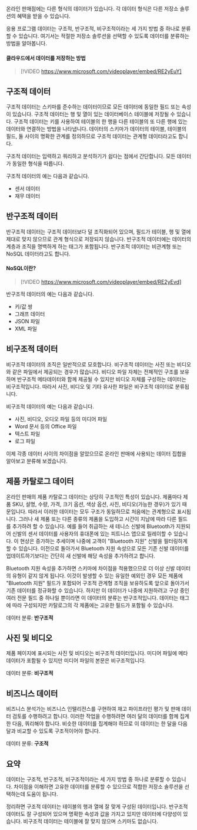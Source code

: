 온라인 판매점에는 다른 형식의 데이터가 있습니다. 각 데이터 형식은 다른 저장소 솔루션의 혜택을 받을 수 있습니다. 

응용 프로그램 데이터는 구조적, 반구조적, 비구조적이라는 세 가지 방법 중 하나로 분류할 수 있습니다. 여기서는 적절한 저장소 솔루션을 선택할 수 있도록 데이터를 분류하는 방법을 알아봅니다.

#### <a name="approaches-to-storing-data-in-the-cloud"></a>클라우드에서 데이터를 저장하는 방법

> [!VIDEO https://www.microsoft.com/videoplayer/embed/RE2yEuY]

## <a name="structured-data"></a>구조적 데이터

구조적 데이터는 스키마를 준수하는 데이터이므로 모든 데이터에 동일한 필드 또는 속성이 있습니다. 구조적 데이터는 행 및 열이 있는 데이터베이스 테이블에 저장될 수 있습니다. 구조적 데이터는 키를 사용하여 테이블의 한 행을 다른 테이블의 또 다른 행에 있는 데이터와 연결하는 방법을 나타냅니다. 데이터의 스키마가 데이터의 테이블, 테이블의 필드, 둘 사이의 명확한 관계를 정의하므로 구조적 데이터는 관계형 데이터라고도 합니다.

구조적 데이터는 입력하고 쿼리하고 분석하기가 쉽다는 점에서 간단합니다. 모든 데이터가 동일한 형식을 따릅니다.

구조적 데이터의 예는 다음과 같습니다.

- 센서 데이터
- 재무 데이터

## <a name="semi-structured-data"></a>반구조적 데이터

반구조적 데이터는 구조적 데이터보다 덜 조직화되어 있으며, 필드가 테이블, 행 및 열에 제대로 맞지 않으므로 관계 형식으로 저장되지 않습니다. 반구조적 데이터에는 데이터의 계층과 조직을 명백하게 하는 태그가 포함됩니다. 반구조적 데이터는 비관계형 또는 NoSQL 데이터라고도 합니다.

#### <a name="what-is-nosql"></a>NoSQL이란?

> [!VIDEO https://www.microsoft.com/videoplayer/embed/RE2yEvd]

반구조적 데이터의 예는 다음과 같습니다.

- 키/값 쌍
- 그래프 데이터
- JSON 파일
- XML 파일

## <a name="unstructured-data"></a>비구조적 데이터

비구조적 데이터의 조직은 일반적으로 모호합니다. 비구조적 데이터는 사진 또는 비디오와 같은 파일에서 제공되는 경우가 많습니다. 비디오 파일 자체는 전체적인 구조를 보유하며 반구조적 메타데이터와 함께 제공될 수 있지만 비디오 자체를 구성하는 데이터는 비구조적입니다. 따라서 사진, 비디오 및 기타 유사한 파일은 비구조적 데이터로 분류됩니다.

비구조적 데이터의 예는 다음과 같습니다.

- 사진, 비디오, 오디오 파일 등의 미디어 파일
- Word 문서 등의 Office 파일
- 텍스트 파일
- 로그 파일

이제 각종 데이터 사이의 차이점을 알았으므로 온라인 판매에 사용되는 데이터 집합을 알아보고 분류해 보겠습니다.

## <a name="product-catalog-data"></a>제품 카탈로그 데이터

온라인 판매의 제품 카탈로그 데이터는 상당히 구조적인 특성이 있습니다. 제품마다 제품 SKU, 설명, 수량, 가격, 크기 옵션, 색상 옵션, 사진, 비디오(가능한 경우)가 있기 때문입니다. 따라서 이러한 데이터는 모두 구조가 동일하므로 처음에는 관계형으로 표시됩니다. 그러나 새 제품 또는 다른 종류의 제품을 도입하고 시간이 지남에 따라 다른 필드를 추가하려 할 수 있습니다. 예를 들어 취급하는 새 테니스 신발에 Bluetooth가 지원되어 신발의 센서 데이터를 사용자의 휴대폰에 있는 피트니스 앱으로 릴레이할 수 있습니다. 이 현상은 증가하는 추세이며 나중에 고객이 "Bluetooth 지원" 신발을 필터링하게 할 수 있습니다. 이전으로 돌아가서 Bluetooth 지원 속성으로 모든 기존 신발 데이터를 업데이트하기보다는 간단히 새 신발에 해당 속성을 추가하려고 합니다.

Bluetooth 지원 속성을 추가하면 스키마에 차이점을 적용했으므로 더 이상 신발 데이터의 유형이 같지 않게 됩니다. 이것이 발생할 수 있는 유일한 예외인 경우 모든 제품에 "Bluetooth 지원" 필드가 포함되어 구조적 관계형 조직을 보유하도록 앞으로 돌아가서 기존 데이터를 정규화할 수 있습니다. 하지만 이 데이터가 나중에 지원하려고 구상 중인 여러 전문 필드 중 하나일 뿐이라면 이 데이터의 분류는 반구조적입니다. 데이터는 태그에 따라 구성되지만 카탈로그의 각 제품에는 고유한 필드가 포함될 수 있습니다.

데이터 분류: **반구조적**

## <a name="photos-and-videos"></a>사진 및 비디오

제품 페이지에 표시되는 사진 및 비디오는 비구조적 데이터입니다. 미디어 파일에 메타데이터가 포함될 수 있지만 미디어 파일의 본문은 비구조적입니다.

데이터 분류: **비구조적**

## <a name="business-data"></a>비즈니스 데이터

비즈니스 분석가는 비즈니스 인텔리전스를 구현하여 재고 파이프라인 평가 및 판매 데이터 검토를 수행하려고 합니다. 이러한 작업을 수행하려면 여러 달의 데이터를 함께 집계한 다음, 쿼리해야 합니다. 비슷한 데이터를 집계해야 하므로 이 데이터는 한 달을 다음 달과 비교할 수 있도록 구조적이어야 합니다.

데이터 분류: **구조적**

## <a name="summary"></a>요약

데이터는 구조적, 반구조적, 비구조적이라는 세 가지 방법 중 하나로 분류할 수 있습니다. 차이점을 이해하면 고유한 데이터를 분류할 수 있으므로 적합한 저장소 솔루션을 선택하는데 도움이 됩니다. 

정리하면 구조적 데이터는 테이블의 행과 열에 잘 맞게 구성된 데이터입니다. 반구조적 데이터도 잘 구성되어 있으며 명확한 속성과 값을 가지고 있지만 데이터에 다양성이 있습니다. 비구조적 데이터는 테이블에 잘 맞지 않으며 스키마도 없습니다.